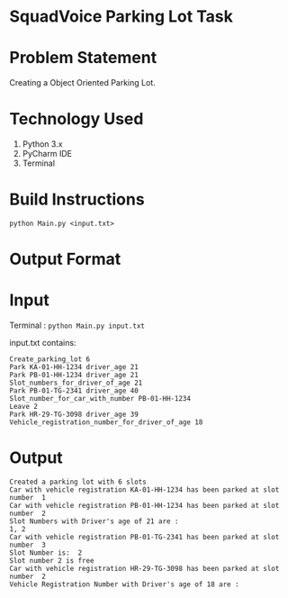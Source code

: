 SquadVoice Parking Lot Task
=================================================


Problem Statement
====================

Creating a Object Oriented Parking Lot.

Technology Used
====================
1. Python 3.x
2. PyCharm IDE
3. Terminal

Build Instructions
====================
`python Main.py <input.txt>`

Output Format
========================================

Input
====================
Terminal : `python Main.py input.txt`

input.txt contains:

`Create_parking_lot 6` \
`Park KA-01-HH-1234 driver_age 21` \
`Park PB-01-HH-1234 driver_age 21` \
`Slot_numbers_for_driver_of_age 21` \
`Park PB-01-TG-2341 driver_age 40` \
`Slot_number_for_car_with_number PB-01-HH-1234` \
`Leave 2` \
`Park HR-29-TG-3098 driver_age 39` \
`Vehicle_registration_number_for_driver_of_age 18` 

Output
====================

`Created a parking lot with 6 slots` \
`Car with vehicle registration KA-01-HH-1234 has been parked at slot number  1` \
`Car with vehicle registration PB-01-HH-1234 has been parked at slot number  2`\
`Slot Numbers with Driver's age of 21 are : `\
`1, 2`\
`Car with vehicle registration PB-01-TG-2341 has been parked at slot number  3`\
`Slot Number is:  2`\
`Slot number 2 is free`\
`Car with vehicle registration HR-29-TG-3098 has been parked at slot number  2` \
`Vehicle Registration Number with Driver's age of 18 are : `


